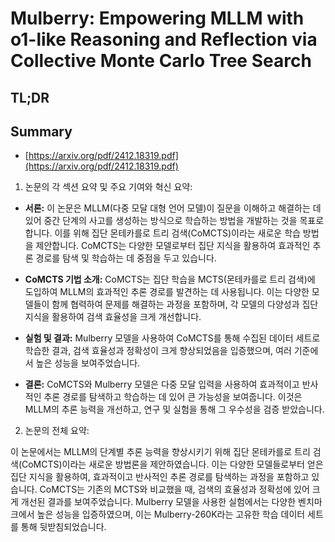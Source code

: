 # Mulberry: Empowering MLLM with o1-like Reasoning and Reflection via Collective Monte Carlo Tree Search
## TL;DR
## Summary
- [https://arxiv.org/pdf/2412.18319.pdf](https://arxiv.org/pdf/2412.18319.pdf)

1. 논문의 각 섹션 요약 및 주요 기여와 혁신 요약:

- **서론:** 이 논문은 MLLM(다중 모달 대형 언어 모델)이 질문을 이해하고 해결하는 데 있어 중간 단계의 사고를 생성하는 방식으로 학습하는 방법을 개발하는 것을 목표로 합니다. 이를 위해 집단 몬테카를로 트리 검색(CoMCTS)이라는 새로운 학습 방법을 제안합니다. CoMCTS는 다양한 모델로부터 집단 지식을 활용하여 효과적인 추론 경로를 탐색 및 학습하는 데 중점을 두고 있습니다.

- **CoMCTS 기법 소개:** CoMCTS는 집단 학습을 MCTS(몬테카를로 트리 검색)에 도입하여 MLLM의 효과적인 추론 경로를 발견하는 데 사용됩니다. 이는 다양한 모델들이 함께 협력하여 문제를 해결하는 과정을 포함하며, 각 모델의 다양성과 집단 지식을 활용하여 검색 효율성을 크게 개선합니다.

- **실험 및 결과:** Mulberry 모델을 사용하여 CoMCTS를 통해 수집된 데이터 세트로 학습한 결과, 검색 효율성과 정확성이 크게 향상되었음을 입증했으며, 여러 기준에서 높은 성능을 보여주었습니다.

- **결론:** CoMCTS와 Mulberry 모델은 다중 모달 입력을 사용하여 효과적이고 반사적인 추론 경로를 탐색하고 학습하는 데 있어 큰 가능성을 보여줍니다. 이것은 MLLM의 추론 능력을 개선하고, 연구 및 실험을 통해 그 우수성을 검증 받았습니다.

2. 논문의 전체 요약:

이 논문에서는 MLLM의 단계별 추론 능력을 향상시키기 위해 집단 몬테카를로 트리 검색(CoMCTS)이라는 새로운 방법론을 제안하였습니다. 이는 다양한 모델들로부터 얻은 집단 지식을 활용하여, 효과적이고 반사적인 추론 경로를 탐색하는 과정을 포함하고 있습니다. CoMCTS는 기존의 MCTS와 비교했을 때, 검색의 효율성과 정확성에 있어 크게 개선된 결과를 보여주었습니다. Mulberry 모델을 사용한 실험에서는 다양한 벤치마크에서 높은 성능을 입증하였으며, 이는 Mulberry-260K라는 고유한 학습 데이터 세트를 통해 뒷받침되었습니다.